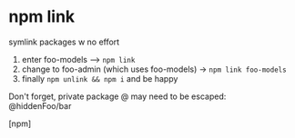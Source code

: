 # npm link

symlink packages w no effort

1. enter foo-models --> `npm link`
2. change to foo-admin (which uses foo-models) -> `npm link foo-models`
3. finally `npm unlink && npm i` and be happy

Don't forget, private package @ may need to be escaped:  
\@hiddenFoo/bar

[npm]
